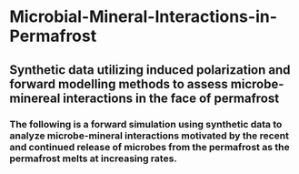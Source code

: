 # Microbial-Mineral-Interactions-in-Permafrost
## Synthetic data utilizing induced polarization and forward modelling methods to assess microbe-minereal interactions in the face of permafrost ##
### The following is a forward simulation using synthetic data to analyze microbe-mineral interactions motivated by the recent and continued release of microbes from the permafrost as the permafrost melts at increasing rates. ###
